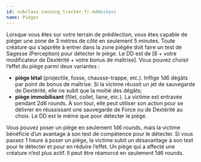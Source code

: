 ```yaml
---
id: subclass_cunning_tracker_fr.md#pièges
name: Pièges
---
```


Lorsque vous êtes sur votre terrain de prédilection, vous êtes capable de piéger une zone de 3 mètres de côté en seulement 5 minutes. Toute créature qui s’apprête à entrer dans la zone piégée doit faire un test de Sagesse (Perception) pour détecter le piège. Le DD est de [8 + votre modificateur de Dextérité + votre bonus de maîtrise]. Vous pouvez choisir l’effet du piège parmi deux variantes :

* **piège létal** (projectile, fosse, chausse-trappe, etc.). Inflige 1d6 dégâts par point de bonus de maîtrise. Si la victime réussit un jet de sauvegarde de Dextérité, elle ne subit que la moitié des dégâts;
* **piège immobilisant** (filet, collet, liane, etc.). La victime est entravée pendant 2d6 rounds. À son tour, elle peut utiliser son action pour se délivrer en réussissant une sauvegarde de Force ou de Dextérité au choix. Le DD est le même que pour détecter le piège.

Vous pouvez poser un piège en seulement 1d6 rounds, mais la victime bénéficie d’un avantage à son test de compétence pour le détecter. Si vous passez 1 heure à poser un piège, la victime subit un désavantage à son test pour le détecter et pour en réduire l’effet. Un piège qui a affecté une créature n’est plus actif. Il peut être réamorcé en seulement 1d6 rounds.

